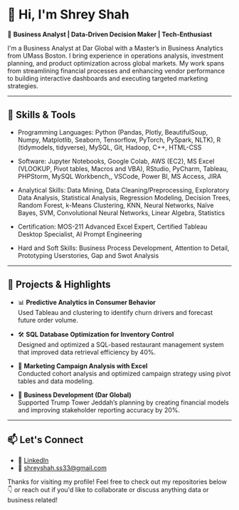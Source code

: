 # 👋 Hi, I'm Shrey Shah

🎯 **Business Analyst | Data-Driven Decision Maker | Tech-Enthusiast**

I'm a Business Analyst at Dar Global with a Master’s in Business Analytics from UMass Boston. I bring experience in operations analysis, investment planning, and product optimization across global markets. My work spans from streamlining financial processes and enhancing vendor performance to building interactive dashboards and executing targeted marketing strategies.

---

## 🔧 Skills & Tools

- Programming Languages: Python (Pandas, Plotly, BeautifulSoup, Numpy, Matplotlib, Seaborn, Tensorflow, PyTorch, PySpark,
NLTK), R (tidymodels, tidyverse), MySQL, Git, Hadoop, C++, HTML-CSS

- Software: Jupyter Notebooks, Google Colab, AWS (EC2), MS Excel (VLOOKUP, Pivot tables, Macros and VBA),
RStudio, PyCharm, Tableau, PHPStorm, MySQL Workbench,, VSCode, Power BI, MS Access, JIRA

- Analytical Skills: Data Mining, Data Cleaning/Preprocessing, Exploratory Data Analysis, Statistical Analysis, Regression
Modeling, Decision Trees, Random Forest, k-Means Clustering, KNN, Neural Networks, Naïve Bayes, SVM,
Convolutional Neural Networks, Linear Algebra, Statistics

- Certification: MOS-211 Advanced Excel Expert, Certified Tableau Desktop Specialist, AI Prompt Engineering

- Hard and Soft Skills: Business Process Development, Attention to Detail, Prototyping Userstories, Gap and Swot Analysis

---

## 🧠 Projects & Highlights

- 📊 **Predictive Analytics in Consumer Behavior**  
  Used Tableau and clustering to identify churn drivers and forecast future order volume.

- 🛠️ **SQL Database Optimization for Inventory Control**  
  Designed and optimized a SQL-based restaurant management system that improved data retrieval efficiency by 40%.

- 🧾 **Marketing Campaign Analysis with Excel**  
  Conducted cohort analysis and optimized campaign strategy using pivot tables and data modeling.

- 🏢 **Business Development (Dar Global)**  
  Supported Trump Tower Jeddah’s planning by creating financial models and improving stakeholder reporting accuracy by 20%.

---

## 📫 Let's Connect

- 🔗 [LinkedIn](www.linkedin.com/in/shreyshahanalyst) 
- 📧 shreyshah.ss33@gmail.com

Thanks for visiting my profile! Feel free to check out my repositories below 👇 or reach out if you'd like to collaborate or discuss anything data or business related!
